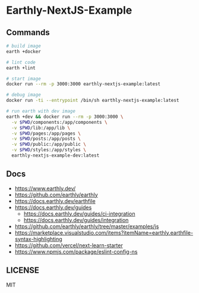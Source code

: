 # Earthly-NextJS-Example

## Commands

```bash
# build image
earth +docker

# lint code
earth +lint

# start image
docker run --rm -p 3000:3000 earthly-nextjs-example:latest

# debug image
docker run -ti --entrypoint /bin/sh earthly-nextjs-example:latest

# run earth with dev image
earth +dev && docker run --rm -p 3000:3000 \
  -v $PWD/components:/app/components \
  -v $PWD/lib:/app/lib \
  -v $PWD/pages:/app/pages \
  -v $PWD/posts:/app/posts \
  -v $PWD/public:/app/public \
  -v $PWD/styles:/app/styles \
  earthly-nextjs-example-dev:latest
```

## Docs

- <https://www.earthly.dev/>
- <https://github.com/earthly/earthly>
- <https://docs.earthly.dev/earthfile>
- <https://docs.earthly.dev/guides>
  - <https://docs.earthly.dev/guides/ci-integration>
  - <https://docs.earthly.dev/guides/integration>
- <https://github.com/earthly/earthly/tree/master/examples/js>
- <https://marketplace.visualstudio.com/items?itemName=earthly.earthfile-syntax-highlighting>
- <https://github.com/vercel/next-learn-starter>
- <https://www.npmjs.com/package/eslint-config-ns>

## LICENSE

MIT

